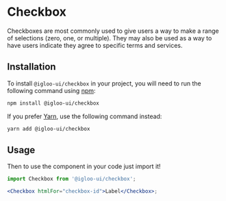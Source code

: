 # Checkbox

Checkboxes are most commonly used to give users a way to make a range of selections (zero, one, or multiple). They may also be used as a way to have users indicate they agree to specific terms and services.

<Example is="custom" />

<ReferenceLinks is="custom" />

## Installation

To install `@igloo-ui/checkbox` in your project, you will need to run the following command using [npm](https://www.npmjs.com/):

```bash
npm install @igloo-ui/checkbox
```

If you prefer [Yarn](https://classic.yarnpkg.com/en/), use the following command instead:

```bash
yarn add @igloo-ui/checkbox
```

## Usage

Then to use the component in your code just import it!

```jsx
import Checkbox from '@igloo-ui/checkbox';

<Checkbox htmlFor="checkbox-id">Label</Checkbox>;
```
